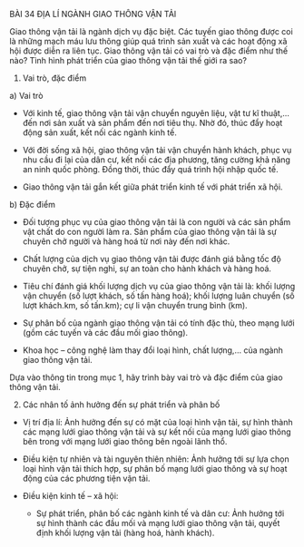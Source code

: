 BÀI 34 ĐỊA LÍ NGÀNH GIAO THÔNG VẬN TẢI

Giao thông vận tải là ngành dịch vụ đặc biệt. Các tuyến giao thông được coi là những mạch máu lưu thông giúp quá trình sản xuất và các hoạt động xã hội được diễn ra liên tục. Giao thông vận tải có vai trò và đặc điểm như thế nào? Tình hình phát triển của giao thông vận tải thế giới ra sao?

1. Vai trò, đặc điểm

a) Vai trò
- Với kinh tế, giao thông vận tải vận chuyển nguyên liệu, vật tư kĩ thuật,... đến nơi sản xuất và sản phẩm đến nơi tiêu thụ. Nhờ đó, thúc đẩy hoạt động sản xuất, kết nối các ngành kinh tế.

- Với đời sống xã hội, giao thông vận tải vận chuyển hành khách, phục vụ nhu cầu đi lại của dân cư, kết nối các địa phương, tăng cường khả năng an ninh quốc phòng. Đồng thời, thúc đẩy quá trình hội nhập quốc tế.

- Giao thông vận tải gắn kết giữa phát triển kinh tế với phát triển xã hội.

b) Đặc điểm
- Đối tượng phục vụ của giao thông vận tải là con người và các sản phẩm vật chất do con người làm ra. Sản phẩm của giao thông vận tải là sự chuyên chở người và hàng hoá từ nơi này đến nơi khác.

- Chất lượng của dịch vụ giao thông vận tải được đánh giá bằng tốc độ chuyên chở, sự tiện nghi, sự an toàn cho hành khách và hàng hoá.

- Tiêu chí đánh giá khối lượng dịch vụ của giao thông vận tải là: khối lượng vận chuyển (số lượt khách, số tấn hàng hoá); khối lượng luân chuyển (số lượt khách.km, số tấn.km); cự li vận chuyển trung bình (km).

- Sự phân bố của ngành giao thông vận tải có tính đặc thù, theo mạng lưới (gồm các tuyến và các đầu mối giao thông).

- Khoa học – công nghệ làm thay đổi loại hình, chất lượng,... của ngành giao thông vận tải.

Dựa vào thông tin trong mục 1, hãy trình bày vai trò và đặc điểm của giao thông vận tải.

2. Các nhân tố ảnh hưởng đến sự phát triển và phân bố

- Vị trí địa lí: Ảnh hưởng đến sự có mặt của loại hình vận tải, sự hình thành các mạng lưới giao thông vận tải và sự kết nối của mạng lưới giao thông bên trong với mạng lưới giao thông bên ngoài lãnh thổ.

- Điều kiện tự nhiên và tài nguyên thiên nhiên: Ảnh hưởng tới sự lựa chọn loại hình vận tải thích hợp, sự phân bố mạng lưới giao thông và sự hoạt động của các phương tiện vận tải.

- Điều kiện kinh tế – xã hội:
  + Sự phát triển, phân bố các ngành kinh tế và dân cư: Ảnh hưởng tới sự hình thành các đầu mối và mạng lưới giao thông vận tải, quyết định khối lượng vận tải (hàng hoá, hành khách).